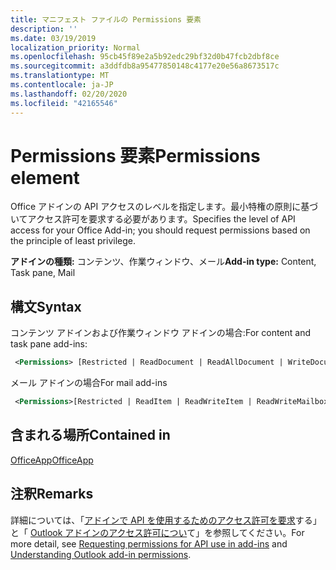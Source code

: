 ```yaml
---
title: マニフェスト ファイルの Permissions 要素
description: ''
ms.date: 03/19/2019
localization_priority: Normal
ms.openlocfilehash: 95cb45f89e2a5b92edc29bf32d0b47fcb2dbf8ce
ms.sourcegitcommit: a3ddfdb8a95477850148c4177e20e56a8673517c
ms.translationtype: MT
ms.contentlocale: ja-JP
ms.lasthandoff: 02/20/2020
ms.locfileid: "42165546"
---
```

# <a name="permissions-element"></a><span data-ttu-id="c31d1-102">Permissions 要素</span><span class="sxs-lookup"><span data-stu-id="c31d1-102">Permissions element</span></span>

<span data-ttu-id="c31d1-103">Office アドインの API アクセスのレベルを指定します。最小特権の原則に基づいてアクセス許可を要求する必要があります。</span><span class="sxs-lookup"><span data-stu-id="c31d1-103">Specifies the level of API access for your Office Add-in; you should request permissions based on the principle of least privilege.</span></span>

<span data-ttu-id="c31d1-104">**アドインの種類:** コンテンツ、作業ウィンドウ、メール</span><span class="sxs-lookup"><span data-stu-id="c31d1-104">**Add-in type:** Content, Task pane, Mail</span></span>

## <a name="syntax"></a><span data-ttu-id="c31d1-105">構文</span><span class="sxs-lookup"><span data-stu-id="c31d1-105">Syntax</span></span>

<span data-ttu-id="c31d1-106">コンテンツ アドインおよび作業ウィンドウ アドインの場合:</span><span class="sxs-lookup"><span data-stu-id="c31d1-106">For content and task pane add-ins:</span></span>

```XML
 <Permissions> [Restricted | ReadDocument | ReadAllDocument | WriteDocument | ReadWriteDocument]</Permissions>
```

<span data-ttu-id="c31d1-107">メール アドインの場合</span><span class="sxs-lookup"><span data-stu-id="c31d1-107">For mail add-ins</span></span>

```XML
 <Permissions>[Restricted | ReadItem | ReadWriteItem | ReadWriteMailbox]</Permissions>
```

## <a name="contained-in"></a><span data-ttu-id="c31d1-108">含まれる場所</span><span class="sxs-lookup"><span data-stu-id="c31d1-108">Contained in</span></span>

[<span data-ttu-id="c31d1-109">OfficeApp</span><span class="sxs-lookup"><span data-stu-id="c31d1-109">OfficeApp</span></span>](officeapp.md)

## <a name="remarks"></a><span data-ttu-id="c31d1-110">注釈</span><span class="sxs-lookup"><span data-stu-id="c31d1-110">Remarks</span></span>

<span data-ttu-id="c31d1-111">詳細については、「[アドインで API を使用するためのアクセス許可を要求](../../develop/requesting-permissions-for-api-use-in-content-and-task-pane-add-ins.md)する」と「 [Outlook アドインのアクセス許可につい](../../outlook/understanding-outlook-add-in-permissions.md)て」を参照してください。</span><span class="sxs-lookup"><span data-stu-id="c31d1-111">For more detail, see [Requesting permissions for API use in add-ins](../../develop/requesting-permissions-for-api-use-in-content-and-task-pane-add-ins.md) and [Understanding Outlook add-in permissions](../../outlook/understanding-outlook-add-in-permissions.md).</span></span>
